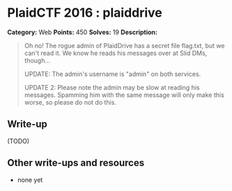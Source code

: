 # PlaidCTF 2016 : plaiddrive

**Category:** Web
**Points:** 450
**Solves:** 19
**Description:**

> Oh no! The rogue admin of PlaidDrive has a secret file flag.txt, but we can't read it. We know he reads his messages over at Slid DMs, though... 
> 
> 
> UPDATE: The admin's username is "admin" on both services. 
> 
> 
> UPDATE 2: Please note the admin may be slow at reading his messages. Spamming him with the same message will only make this worse, so please do not do this.

## Write-up

(TODO)

## Other write-ups and resources

* none yet
